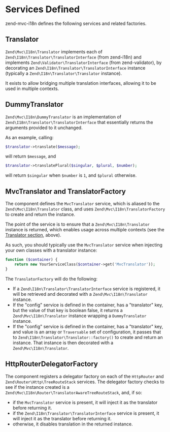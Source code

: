 # Services Defined

zend-mvc-i18n defines the following services and related factories.

## Translator

`Zend\Mvc\I18n\Translator` implements each of
`Zend\I18n\Translator\TranslatorInterface` (from
zend-i18n) and implements `Zend\Validator\TranslatorInterface` (from
zend-validator), by decorating an `Zend\I18n\Translator\TranslatorInterface`
instance (typically a `Zend\I18n\Translator\Translator` instance).

It exists to allow bridging multiple translation interfaces, allowing it to be
used in multiple contexts.

## DummyTranslator

`Zend\Mvc\I18n\DummyTranslator` is an implementation of
`Zend\I18n\Translator\TranslatorInterface` that essentially returns the
arguments provided to it unchanged.

As an example, calling:

```php
$translator->translate($message);
```

will return `$message`, and

```php
$translator->translatePlural($singular, $plural, $number);
```

will return `$singular` when `$number` is `1`, and `$plural` otherwise.

## MvcTranslator and TranslatorFactory

The component defines the `MvcTranslator` service, which is aliased to the
`Zend\Mvc\I18n\Translator` class, and uses `Zend\Mvc\I18n\TranslatorFactory` to
create and return the instance.

The point of the service is to ensure that a `Zend\Mvc\I18n\Translator` instance
is returned, which enables usage across multiple contexts (see the [Translator
section](#translator), above).

As such, you should typically use the `MvcTranslator` service when injecting
your own classes with a translator instance:

```php
function ($container) {
    return new YourServiceClass($container->get('MvcTranslator'));
}
```

The `TranslatorFactory` will do the following:

- If a `Zend\I18n\Translator\TranslatorInterface` service is registered, it will
  be retrieved and decorated with a `Zend\Mvc\I18n\Translator` instance.
- If the "config" service is defined in the container, has a "translator" key,
  but the value of that key is boolean false, it returns a
  `Zend\Mvc\I18n\Translator` instance wrapping a `DummyTranslator` instance.
- If the "config" service is defined in the container, has a "translator" key,
  and value is an array or `Traversable` set of configuration, it passes that to
  `Zend\I18n\Translator\Translator::factory()` to create and return an instance.
  That instance is then decorated with a `Zend\Mvc\I18n\Translator`.

## HttpRouterDelegatorFactory

The component registers a delegator factory on each of the `HttpRouter` and
`Zend\Router\Http\TreeRouteStack` services. The delegator factory checks to see
if the instance created is a `Zend\Mvc\I18n\Router\TranslatorAwareTreeRouteStack`,
and, if so:

- if the `MvcTranslator` service is present, it will inject it as the translator
  before returning it.
- if the `Zend\I18n\Translator\TranslatorInterface` service is present, it will
  inject it as the translator before returning it.
- otherwise, it disables translation in the returned instance.
